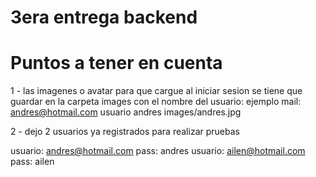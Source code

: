 # 3era entrega backend

# Puntos a tener en cuenta

1 - las imagenes o avatar para que cargue al iniciar sesion se tiene que guardar en la carpeta images con el nombre del usuario: ejemplo mail: andres@hotmail.com usuario andres images/andres.jpg

2 - dejo 2 usuarios ya registrados para realizar pruebas

usuario: andres@hotmail.com pass: andres
usuario: ailen@hotmail.com pass: ailen